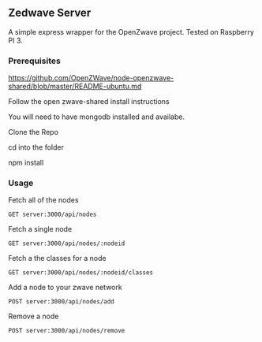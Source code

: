 ## Zedwave Server

A simple express wrapper for the OpenZwave project. Tested on Raspberry PI 3. 

### Prerequisites

https://github.com/OpenZWave/node-openzwave-shared/blob/master/README-ubuntu.md

Follow the open zwave-shared install instructions 


You will need to have mongodb installed and availabe. 

Clone the Repo

cd into the folder 

npm install 

### Usage

Fetch all of the nodes

```
GET server:3000/api/nodes 
```

Fetch a single node 

```
GET server:3000/api/nodes/:nodeid
```

Fetch a the classes for a node

```
GET server:3000/api/nodes/:nodeid/classes
```

Add a node to your zwave network

```
POST server:3000/api/nodes/add

```

Remove a node

```
POST server:3000/api/nodes/remove
```



